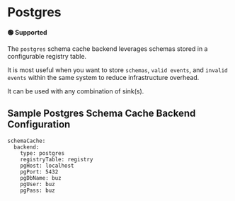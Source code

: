 # Postgres

**🟢 Supported**

The `postgres` schema cache backend leverages schemas stored in a configurable registry table.

It is most useful when you want to store `schemas`, `valid events`, and `invalid events` within the same system to reduce infrastructure overhead.

It can be used with any combination of sink(s).


## Sample Postgres Schema Cache Backend Configuration

```
schemaCache:
  backend:
    type: postgres
    registryTable: registry
    pgHost: localhost
    pgPort: 5432
    pgDbName: buz
    pgUser: buz
    pgPass: buz
```
